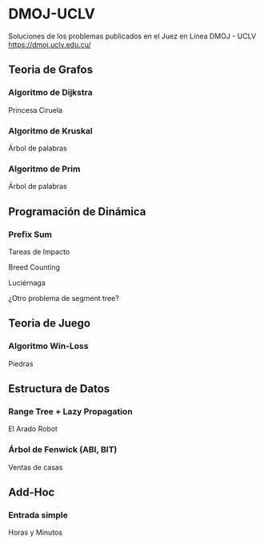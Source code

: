 # DMOJ-UCLV
Soluciones de los problemas publicados en el Juez en Línea DMOJ - UCLV https://dmoj.uclv.edu.cu/

## Teoria de Grafos

### Algoritmo de Dijkstra

Princesa Ciruela

### Algoritmo de Kruskal

Árbol de palabras

### Algoritmo de Prim

Árbol de palabras



## Programación de Dinámica 

### Prefix Sum

Tareas de Impacto

Breed Counting

Luciérnaga

¿Otro problema de segment tree?



## Teoria de Juego

### Algoritmo Win-Loss

Piedras



## Estructura de Datos 

### Range Tree + Lazy Propagation

El Arado Robot

### Árbol de Fenwick (ABI, BIT)

Ventas de casas


## Add-Hoc

### Entrada simple

Horas y Minutos
